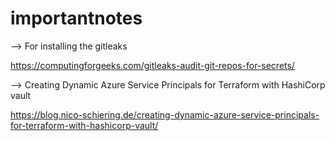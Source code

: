 # importantnotes

--> For installing the gitleaks 

https://computingforgeeks.com/gitleaks-audit-git-repos-for-secrets/      

--> Creating Dynamic Azure Service Principals for Terraform with HashiCorp vault

https://blog.nico-schiering.de/creating-dynamic-azure-service-principals-for-terraform-with-hashicorp-vault/

